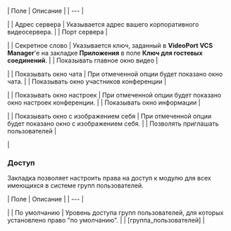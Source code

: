 | Поле | Описание |
| --- |

|
| Адрес сервера | Указывается адрес вашего корпоративного видеосервера. |
| Порт сервера |

|
| Секретное слово | Указывается ключ, заданный в **VideoPort VCS Manager**'е на закладке **Приложения** в поле **Ключ для гостевых соединений**. |
| Показывать главное окно видео |

|
| Показывать окно чата | При отмеченной опции будет показано окно чата. |
| Показывать окно участников конференции |

|
| Показывать окно настроек | При отмеченной опции будет показано окно настроек конференции. |
| Показывать окно информации |

|
| Показывать окно с изображением себя | При отмеченной опции будет показано окно с изображением себя. |
| Позволять приглашать пользователей |

|

### Доступ

Закладка позволяет настроить права на доступ к модулю для всех имеющихся в системе групп пользователей.

| Поле | Описание |
| --- |

|
| По умолчанию | Уровень доступа групп пользователей, для которых установлено право "по умолчанию". |
| [группа\_пользователей] |